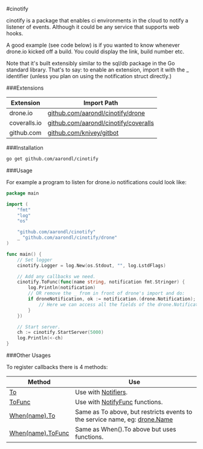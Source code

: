 #cinotify

cinotify is a package that enables ci environments in the cloud to notify
a listener of events. Although it could be any service that supports
web hooks.

A good example (see code below) is if you wanted to know whenever drone.io
kicked off a build. You could display the link, build number etc.

Note that it's built extensibly similar to the sql/db package in the Go standard
library. That's to say: to enable an extension, import it with the _ identifier
(unless you plan on using the notification struct directly.)

###Extensions

| Extension    | Import Path |
| ------------ | ----------- |
| drone.io     | [github.com/aarondl/cinotify/drone](https://github.com/aarondl/cinotify/drone) |
| coveralls.io | [github.com/aarondl/cinotify/coveralls](https://github.com/aarondl/cinotify/coveralls) |
| github.com   | [github.com/knivey/gitbot](https://github.com/knivey/gitbot) |

###Installation

```bash
go get github.com/aarondl/cinotify
```

###Usage

For example a program to listen for drone.io notifications could look like:

```go
package main

import (
	"fmt"
	"log"
	"os"

	"github.com/aarondl/cinotify"
	_ "github.com/aarondl/cinotify/drone"
)

func main() {
	// Set logger
	cinotify.Logger = log.New(os.Stdout, "", log.LstdFlags)

	// Add any callbacks we need.
	cinotify.ToFunc(func(name string, notification fmt.Stringer) {
		log.Println(notification)
		// OR remove the _ from in front of drone's import and do:
		if droneNotification, ok := notification.(drone.Notification); ok {
			// Here we can access all the fields of the drone.Notification struct.
		}
	})

	// Start server.
	ch := cinotify.StartServer(5000)
	log.Println(<-ch)
}
```

###Other Usages

To register callbacks there is 4 methods:

| Method | Use |
| ------ | --- |
| [To](http://godoc.org/github.com/aarondl/cinotify#To) | Use with  [Notifiers](http://godoc.org/github.com/aarondl/cinotify#Notifier). |
| [ToFunc](http://godoc.org/github.com/aarondl/cinotify#To) | Use with  [NotifyFunc](http://godoc.org/github.com/aarondl/cinotify#NotifyFunc) functions. |
| [When(name).To](http://godoc.org/github.com/aarondl/cinotify#When) | Same as To above, but restricts events to the service name, eg: [drone.Name](http://godoc.org/github.com/aarondl/cinotify/drone#Name) |
| [When(name).ToFunc](http://godoc.org/github.com/aarondl/cinotify#When) | Same as When().To above but uses functions. |
